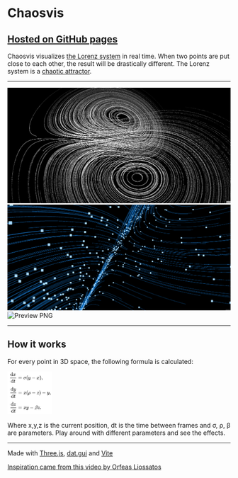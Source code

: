 # Chaosvis

## [Hosted on GitHub pages](https://aarol.github.io/chaosvis/)

Chaosvis visualizes [the Lorenz system](https://en.wikipedia.org/wiki/Lorenz_system) in real time. When two points are put close to each other, the result will be drastically different. The Lorenz system is a [chaotic attractor](https://en.wikipedia.org/wiki/Chaos_theory).

---

<img src="./resources/white.gif" alt="Preview GIF">

<img src="./resources/blue.gif" alt="Preview GIF">

<img src="./resources/million.png" alt="Preview PNG">

---

## How it works

For every point in 3D space, the following formula is calculated:

<img src="./resources/formula.png" width="20%" alt="Lorenz attractor formula" />

Where x,y,z is the current position, dt is the time between frames and σ, ρ, β are parameters. Play around with different parameters and see the effects.

---

Made with [Three.js](https://threejs.org/), [dat.gui](https://github.com/dataarts/dat.gui) and [Vite](https://vitejs.dev/)

[Inspiration came from this video by Orfeas Liossatos](https://youtu.be/idpOunnpKTo)